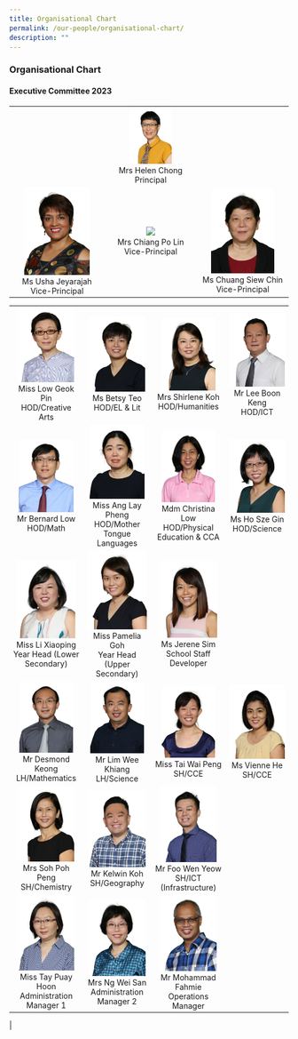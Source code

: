 ```yaml
---
title: Organisational Chart
permalink: /our-people/organisational-chart/
description: ""
---
```

### **Organisational Chart**
#### **Executive Committee 2023**

| | | |
|:---:|:---:|:---:|
|  | <img src="/images/organisation1.png" style="width:50%"><br>Mrs Helen Chong<br>Principal |  |
| <img src="/images/organisation2.png" style="width:75%"><br>Ms Usha Jeyarajah<br>Vice-Principal | <img src="/images/organisation3.png" style="width:45%"><br>Mrs Chiang Po Lin<br>Vice-Principal | <img src="/images/organisation4.png" style="width:75%"><br>Ms Chuang Siew Chin<br>Vice-Principal |

|  |  |  |  |
|:---:|:---:|:---:|:---:|
|   <img src="/images/organisation9.png" style="width:85%"><br>Miss Low Geok Pin <br>HOD/Creative Arts |   <img src="/images/organisation13.png" style="width:93%"><br>Ms Betsy Teo<br> HOD/EL & Lit |  <img src="/images/organisation8.png" style="width:82%"><br> Mrs Shirlene Koh<br> HOD/Humanities |<img src="/images/organisation12.png" style="width:100%"><br>Mr Lee Boon Keng<br> HOD/ICT |
|    <img src="/images/organisation5.png" style="width:83%"><br>Mr Bernard Low<br> HOD/Math | <img src="/images/organisation7.png" style="width:92%"><br>Miss Ang Lay Pheng<br> HOD/Mother Tongue Languages |  <img src="/images/organisation10.png" style="width:80%"><br>Mdm Christina Low<br> HOD/Physical Education & CCA |   <img src="/images/organisation6.png" style="width:100%"><br>Ms Ho Sze Gin<br> HOD/Science|
|     <img src="/images/organisation15.png" style="width:88%"><br>Miss Li Xiaoping<br> Year Head (Lower Secondary) |  <img src="/images/organisation16.png" style="width:98%"><br>Miss Pamelia Goh<br> Year Head  (Upper Secondary) |  <img src="/images/organisation14.png" style="width:86%"><br>Ms Jerene Sim<br> School Staff Developer  |
| <img src="/images/organisation17.png" style="width:81%"><br>Mr Desmond Keong<br> LH/Mathematics | <img src="/images/organisation18.png" style="width:90%"><br>Mr Lim Wee Khiang<br> LH/Science | <img src="/images/organisation22.png" style="width:80%"><br>Miss Tai Wai Peng SH/CCE | <img src="/images/MsVivienneHe.png" style="width:100%"><br>Ms Vienne He SH/CCE |
|  <img src="/images/organisation24.png" style="width:85%"><br>Mrs Soh Poh Peng SH/Chemistry |  <img src="/images/organisation20.png" style="width:95%"><br>Mr Kelwin Koh<br> SH/Geography  | <img src="/images/organisation23.png" style="width:85%"><br>Mr Foo Wen Yeow SH/ICT (Infrastructure) |
| <img src="/images/organisation25.png" style="width:85%"><br>Miss Tay Puay Hoon<br>Administration Manager 1 | <img src="/images/organisation26.png" style="width:95%"><br>Mrs Ng Wei San<br> Administration Manager 2 | <img src="/images/organisation27.png" style="width:85%"><br>Mr Mohammad Fahmie<br> Operations Manager |  |
|